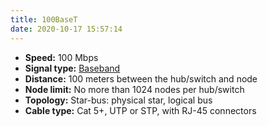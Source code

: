 ```yaml
---
title: 100BaseT
date: 2020-10-17 15:57:14
---
```


* **Speed:** 100 Mbps
* **Signal type:** [Baseband](20201017160102-baseband.md)
* **Distance:** 100 meters between the hub/switch and node
* **Node limit:** No more than 1024 nodes per hub/switch
* **Topology:** Star-bus: physical star, logical bus
* **Cable type:** Cat 5+, UTP or STP, with RJ-45 connectors
